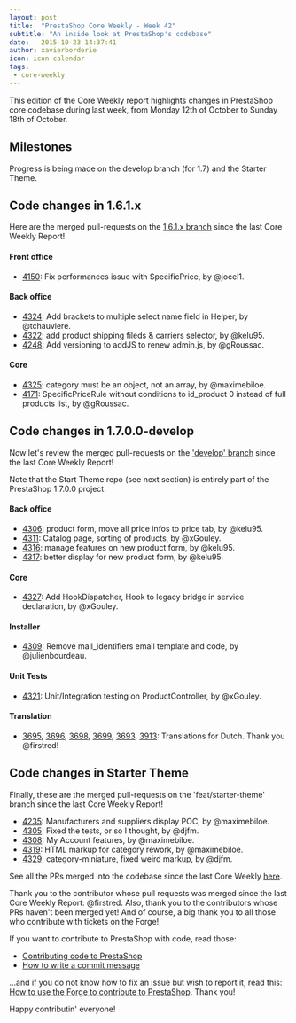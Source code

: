 ```yaml
---
layout: post
title:  "PrestaShop Core Weekly - Week 42"
subtitle: "An inside look at PrestaShop's codebase"
date:   2015-10-23 14:37:41
author: xavierborderie
icon: icon-calendar
tags:
 - core-weekly
---
```


This edition of the Core Weekly report highlights changes in PrestaShop core codebase during last week, from Monday 12th of October to Sunday 18th of October.


## Milestones

Progress is being made on the develop branch (for 1.7) and the Starter Theme.



 


## Code changes in 1.6.1.x

Here are the merged pull-requests on the [1.6.1.x branch](https://github.com/PrestaShop/PrestaShop/tree/1.6.1.x) since the last Core Weekly Report!
 

#### Front office


 * [4150](https://github.com/PrestaShop/PrestaShop/pull/4150): Fix performances issue with SpecificPrice, by @jocel1.

 
#### Back office
 

 * [4324](https://github.com/PrestaShop/PrestaShop/pull/4324): Add brackets to multiple select name field in Helper, by @tchauviere.
 * [4322](https://github.com/PrestaShop/PrestaShop/pull/4322): add product shipping fileds & carriers selector, by @kelu95.
 * [4248](https://github.com/PrestaShop/PrestaShop/pull/4248): Add versioning to addJS to renew admin.js, by @gRoussac.
 
 
#### Core
 

 * [4325](https://github.com/PrestaShop/PrestaShop/pull/4325): category must be an object, not an array, by @maximebiloe.
 * [4171](https://github.com/PrestaShop/PrestaShop/pull/4171): SpecificPriceRule without conditions to id_product 0 instead of full products list, by @gRoussac.

 
 
## Code changes in 1.7.0.0-develop

Now let's review the merged pull-requests on the ['develop' branch](https://github.com/PrestaShop/PrestaShop/tree/develop) since the last Core Weekly Report!

Note that the Start Theme repo (see next section) is entirely part of the PrestaShop 1.7.0.0 project.
 
 
#### Back office

 * [4306](https://github.com/PrestaShop/PrestaShop/pull/4306): product form, move all price infos to price tab, by @kelu95.
 * [4311](https://github.com/PrestaShop/PrestaShop/pull/4311): Catalog page, sorting of products, by @xGouley.
 * [4316](https://github.com/PrestaShop/PrestaShop/pull/4316): manage features on new product form, by @kelu95.
 * [4317](https://github.com/PrestaShop/PrestaShop/pull/4317): better display for new product form, by @kelu95.

 
 
#### Core

 * [4327](https://github.com/PrestaShop/PrestaShop/pull/4327): Add HookDispatcher, Hook to legacy bridge in service declaration, by @xGouley.


#### Installer

 * [4309](https://github.com/PrestaShop/PrestaShop/pull/4309): Remove mail_identifiers email template and code, by @julienbourdeau.
 

#### Unit Tests

 * [4321](https://github.com/PrestaShop/PrestaShop/pull/4321): Unit/Integration testing on ProductController, by @xGouley.
 
#### Translation

 * [3695](https://github.com/PrestaShop/PrestaShop/pull/3695), [3696](https://github.com/PrestaShop/PrestaShop/pull/3696), [3698](https://github.com/PrestaShop/PrestaShop/pull/3698), [3699](https://github.com/PrestaShop/PrestaShop/pull/3699), [3693](https://github.com/PrestaShop/PrestaShop/pull/3693), [3913](https://github.com/PrestaShop/PrestaShop/pull/3913): Translations for Dutch. Thank you @firstred! 
 
 
 
 
## Code changes in Starter Theme

Finally, these are the merged pull-requests on the 'feat/starter-theme' branch since the last Core Weekly Report!

 * [4235](https://github.com/PrestaShop/PrestaShop/pull/4235): Manufacturers and suppliers display POC, by @maximebiloe.
 * [4305](https://github.com/PrestaShop/PrestaShop/pull/4305): Fixed the tests, or so I thought, by @djfm.
 * [4308](https://github.com/PrestaShop/PrestaShop/pull/4308): My Account features, by @maximebiloe.
 * [4319](https://github.com/PrestaShop/PrestaShop/pull/4319): HTML markup for category rework, by @maximebiloe.
 * [4329](https://github.com/PrestaShop/PrestaShop/pull/4329): category-miniature, fixed weird markup, by @djfm.
 
 

 
See all the PRs merged into the codebase since the last Core Weekly [here](https://github.com/PrestaShop/PrestaShop/pulls?q=is%3Apr+merged%3A%3E2015-10-12+is%3Aclosed+sort%3Aupdated&utf8=%E2%9C%93).

Thank you to the contributor whose pull requests was merged since the last Core Weekly Report: @firstred. Also, thank you to the contributors whose PRs haven't been merged yet! And of course, a big thank you to all those who contribute with tickets on the Forge!

If you want to contribute to PrestaShop with code, read those:

 * [Contributing code to PrestaShop](http://doc.prestashop.com/display/PS16/Contributing+code+to+PrestaShop)
 * [How to write a commit message](http://doc.prestashop.com/display/PS16/How+to+write+a+commit+message)

...and if you do not know how to fix an issue but wish to report it, read this: [How to use the Forge to contribute to PrestaShop](http://doc.prestashop.com/display/PS16/How+to+use+the+Forge+to+contribute+to+PrestaShop). Thank you!

Happy contributin' everyone!

 
 
 
